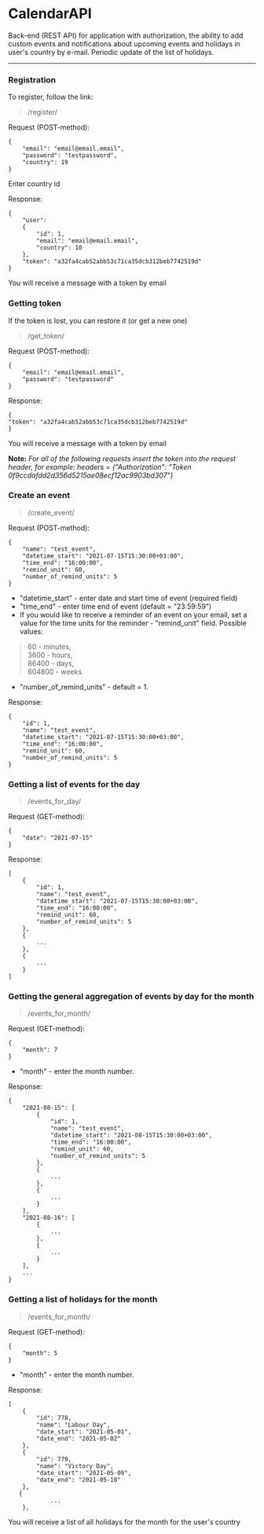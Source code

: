 # CalendarAPI

Back-end (REST API) for application with authorization, the ability to add custom events and notifications about upcoming events and holidays in user's country by e-mail.
Periodic update of the list of holidays.

____

### Registration

To register, follow the link:
> /register/

Request (POST-method):
```
{
    "email": "email@email.email",
    "password": "testpassword",
    "country": 19
}
```
Enter country id

Response:
```
{
    "user": 
    {
        "id": 1,
        "email": "email@email.email",
        "country": 10
    },
    "token": "a32fa4cab52abb53c71ca35dcb312beb7742519d"
}
```
You will receive a message with a token by email


### Getting token

If the token is lost, you can restore it (or get a new one)
> /get_token/

Request (POST-method):
```
{
    "email": "email@email.email",
    "password": "testpassword"
}
```

Response:
```
{
"token": "a32fa4cab52abb53c71ca35dcb312beb7742519d"
}
```
You will receive a message with a token by email


**Note:**
*For all of the following requests insert the token into the request header, for example:*
*headers = {"Authorization": "Token 0f9ccdafdd2d356d5215ae08ecf12ac9903bd307"}*


### Create an event

> /create_event/

Request (POST-method):
```
{
    "name": "test_event",
    "datetime_start": "2021-07-15T15:30:00+03:00",
    "time_end": "16:00:00",
    "remind_unit": 60,
    "number_of_remind_units": 5
}
```

- "datetime_start" - enter date and start time of event (required field)  
- "time_end" - enter time end of event (default = "23:59:59")  
- If you would like to receive a reminder of an event on your email, set a value for the time units for the reminder -  "remind_unit" field.
Possible values:  
> 60 - minutes,  
> 3600 - hours,  
> 86400 - days,  
> 604800 - weeks.  

- "number_of_remind_units" - default = 1.

Response:
```
{
    "id": 1,
    "name": "test_event",
    "datetime_start": "2021-07-15T15:30:00+03:00",
    "time_end": "16:00:00",
    "remind_unit": 60,
    "number_of_remind_units": 5
}
```

### Getting a list of events for the day

> /events_for_day/

Request (GET-method):
```
{
    "date": "2021-07-15"
}
```

Response:
```
[
    {
        "id": 1,
        "name": "test_event",
        "datetime_start": "2021-07-15T15:30:00+03:00",
        "time_end": "16:00:00",
        "remind_unit": 60,
        "number_of_remind_units": 5
    },
    {
        ...
    },
    {
        ...
    }
]
```

### Getting the general aggregation of events by day for the month

> /events_for_month/

Request (GET-method):
```
{
    "month": 7
}
```

- "month" - enter the month number.

Response:
```
{
    "2021-08-15": [
        {
            "id": 1,
            "name": "test_event",
            "datetime_start": "2021-08-15T15:30:00+03:00",
            "time_end": "16:00:00",
            "remind_unit": 60,
            "number_of_remind_units": 5
        },
        {
            ...
        },
        {
            ...
        }
    ],
    "2021-08-16": [
        {
            ...
        },
        {
            ...
        }
    ],
    ...
}
```

### Getting a list of holidays for the month

> /events_for_month/

Request (GET-method):
```
{
    "month": 5
}
```

- "month" - enter the month number.

Response:
```
[
    {
        "id": 778,
        "name": "Labour Day",
        "date_start": "2021-05-01",
        "date_end": "2021-05-02"
    },
    {
        "id": 779,
        "name": "Victory Day",
        "date_start": "2021-05-09",
        "date_end": "2021-05-10"
    },
   {
            ...
    },
```

You will receive a list of all holidays for the month for the user's country
